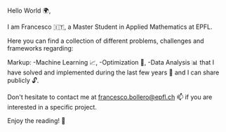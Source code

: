 Hello World 🌍,

I am Francesco 🇮🇹, a Master Student in Applied Mathematics at EPFL.

Here you can find a collection of different problems, challenges and frameworks regarding:

Markup:
-Machine Learning 📈,
-Optimization 🎯,
-Data Analysis 📊
that I have solved and implemented during the last few years 📆 and I can share publicly 🔓.

Don't hesitate to contact me at francesco.bollero@epfl.ch 📫 if you are interested in a specific project.

Enjoy the reading! 📖
